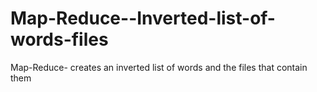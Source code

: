 # Map-Reduce--Inverted-list-of-words-files
Map-Reduce-  creates an inverted list of words and the files that contain them
